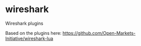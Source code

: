 # wireshark
Wireshark plugins

Based on the plugins here: https://github.com/Open-Markets-Initiative/wireshark-lua
